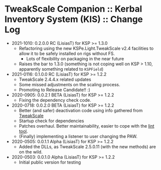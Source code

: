 # TweakScale Companion :: Kerbal Inventory System (KIS) :: Change Log

* 2021-1010: 0.2.0.0 RC (LisiasT) for KSP >= 1.3.0
	+ Refactoring using the new KSPe.Light.TweakScale v2.4 facilities to allow it to be safely installed on rigs without FS.
		+ Lots of flexibility on packaging in the near future
	+ Raises the bar to 1.3.0 (something is not coping well on KSP > 1.10, apparently something related to `KSPField`)
* 2021-0116: 0.1.0.0 RC (LisiasT) for KSP >= 1.2.2
	+ TweakScale 2.4.4.x related updates
	+ Some missed adjustments on the scaling process.
	+ Promoting to Release Candidate!! :)
* 2020-0905: 0.0.2.1 BETA (LisiasT) for KSP >= 1.2.2
	+ Fixing the dependency check code.
* 2020-0718: 0.0.2.0 BETA (LisiasT) for KSP >= 1.2.2
	+ Better (and safer) deactivation code using info gathered from [TweakScale](https://github.com/net-lisias-ksp/TweakScale/issues/125)
	+ Startup check for dependencies
	+ Patches overhaul. Better maintainability, easier to cope with the [lint tool](https://github.com/net-lisias-ksp/ksp-tools-public). 
	+ (Finally) implementing a listener to user changing the PAW.
* 2020-0505: 0.0.1.1 Alpha (LisiasT) for KSP >= 1.2.2
	+ Added the DLLs, as TweakScale 2.5.0.11 (with the new methods) are on the wild.
* 2020-0503: 0.0.1.0 Alpha (LisiasT) for KSP >= 1.2.2
	+ Initial public version for testing 
